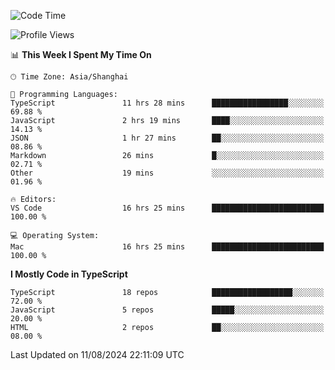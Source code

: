 <!--START_SECTION:waka-->
![Code Time](http://img.shields.io/badge/Code%20Time-6%2C536%20hrs%2017%20mins-blue)

![Profile Views](http://img.shields.io/badge/Profile%20Views-0-blue)

📊 **This Week I Spent My Time On** 

```text
🕑︎ Time Zone: Asia/Shanghai

💬 Programming Languages: 
TypeScript               11 hrs 28 mins      █████████████████░░░░░░░░   69.88 % 
JavaScript               2 hrs 19 mins       ████░░░░░░░░░░░░░░░░░░░░░   14.13 % 
JSON                     1 hr 27 mins        ██░░░░░░░░░░░░░░░░░░░░░░░   08.86 % 
Markdown                 26 mins             █░░░░░░░░░░░░░░░░░░░░░░░░   02.71 % 
Other                    19 mins             ░░░░░░░░░░░░░░░░░░░░░░░░░   01.96 % 

🔥 Editors: 
VS Code                  16 hrs 25 mins      █████████████████████████   100.00 % 

💻 Operating System: 
Mac                      16 hrs 25 mins      █████████████████████████   100.00 % 
```

**I Mostly Code in TypeScript** 

```text
TypeScript               18 repos            ██████████████████░░░░░░░   72.00 % 
JavaScript               5 repos             █████░░░░░░░░░░░░░░░░░░░░   20.00 % 
HTML                     2 repos             ██░░░░░░░░░░░░░░░░░░░░░░░   08.00 % 
```




 Last Updated on 11/08/2024 22:11:09 UTC
<!--END_SECTION:waka-->
